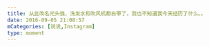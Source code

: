 ```yaml
---
title: 从此改名光头强，洗发水和吹风机都白带了，我也不知道我今天经历了什么。。
date: 2016-09-05 21:08:57
mCategories: [说说,Instagram]
type: moment
---
```


<div id="pics-20160905210857"></div>

<script>
var data = [
    {"link": "2016-09-05_000003.jpeg", "type": "shuoshuo"},
    {"link": "2016-09-05_000005.jpeg", "type": "shuoshuo"}
];
picsRender(data, "pics-20160905210857");
</script>

